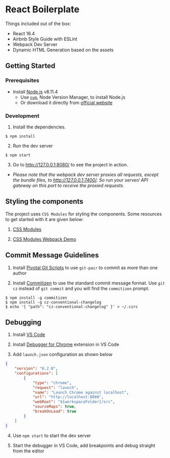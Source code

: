 # React Boilerplate

Things included out of the box:
 - React 16.4
 - Airbnb Style Guide with ESLint
 - Webpack Dev Server
 - Dynamic HTML Generation based on the assets

## Getting Started

### Prerequisites
- Install [Node.js](https://nodejs.org/en/) v8.11.4
  - Use [`nvm`](https://github.com/creationix/nvm), Node Version Manager, to install Node.js
  - Or download it directly from [official website](https://nodejs.org/en/download/)

### Development
1) Install the dependencies.
```
$ npm install
```
2) Run the dev server
```
$ npm start
```
3) Go to http://127.0.0.1:8080/ to see the project in action.
- _Please note that the webpack dev server proxies all requests, except the bundle files, to http://127.0.0.1:7400/. So run your server/ API gateway on this port to receive the proxied requests._

## Styling the components
The project uses `CSS Modules` for styling the components. Some resources to get started with it are given below:

1) [CSS Modules](https://github.com/css-modules/css-modules)

2) [CSS Modules Webpack Demo](https://github.com/css-modules/webpack-demo)

## Commit Message Guidelines
1) Install [Pivotal Git Scripts](https://github.com/pivotal-legacy/git_scripts) to use `git-pair` to commit as more than one author

2) Install [Commitizen](https://github.com/commitizen/cz-cli) to use the standard commit message format. Use `git cz` instead of `git commit` and you will find the `commitizen` prompt.
```
$ npm install -g commitizen
$ npm install -g cz-conventional-changelog
$ echo '{ "path": "cz-conventional-changelog" }' > ~/.czrc
``` 

## Debugging
1) Install [VS Code](https://code.visualstudio.com/download)

2) Install [Debugger for Chrome](https://marketplace.visualstudio.com/items?itemName=msjsdiag.debugger-for-chrome) extension in VS Code

3) Add `launch.json` configuration as shown below

```json
{
    "version": "0.2.0",
    "configurations": [
        {
            "type": "chrome",
            "request": "launch",
            "name": "Launch Chrome against localhost",
            "url": "http://localhost:8080",
            "webRoot": "${workspaceFolder}/src",
            "sourceMaps": true,
            "breakOnLoad": true
        }
    ]
}
```

4) Use `npm start` to start the dev server

5) Start the debugger in VS Code, add breakpoints and debug straight from the editor 